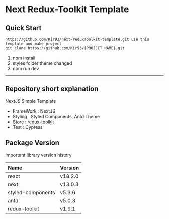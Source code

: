 # Next Redux-Toolkit Template

## Quick Start

```
https://github.com/Kir93/next-reduxToolkit-template.git use this template and make project
git clone https://github.com/Kir93/{PROJECT_NAME}.git
```

1. npm install
2. styles folder theme changed
3. npm run dev

---

## Repository short explanation

NextJS Simple Template

- FrameWork : NextJS
- Styling : Styled Components, Antd Theme
- Store : redux-toolkit
- Test : Cypress

## Package Version

Important library version history

| Name              | Version |
| :---------------- | :------ |
| react             | v18.2.0 |
| next              | v13.0.3 |
| styled-components | v5.3.6  |
| antd              | v5.0.3  |
| redux-toolkit     | v1.9.1  |

